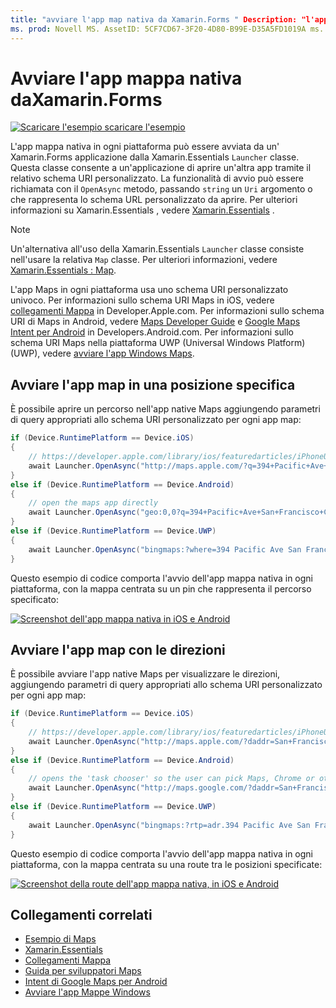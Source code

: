 ```yaml
---
title: "avviare l'app map nativa da Xamarin.Forms " Description: "l'app native Maps in ogni piattaforma può essere avviata da un' Xamarin.Forms applicazione dalla Xamarin.Essentials classe Launcher".
ms. prod: Novell MS. AssetID: 5CF7CD67-3F20-4D80-B99E-D35A5FD1019A ms. Technology: Novell-Forms Author: davidbritch ms. Author: dabritch ms. Date: 10/30/2019 no-loc: [ Xamarin.Forms , Xamarin.Essentials ]
---
```


# <a name="launch-the-native-map-app-from-xamarinforms"></a>Avviare l'app mappa nativa daXamarin.Forms

[![Scaricare ](~/media/shared/download.png) l'esempio scaricare l'esempio](https://docs.microsoft.com/samples/xamarin/xamarin-forms-samples/workingwithmaps)

L'app mappa nativa in ogni piattaforma può essere avviata da un' Xamarin.Forms applicazione dalla Xamarin.Essentials `Launcher` classe. Questa classe consente a un'applicazione di aprire un'altra app tramite il relativo schema URI personalizzato. La funzionalità di avvio può essere richiamata con il `OpenAsync` metodo, passando `string` un `Uri` argomento o che rappresenta lo schema URL personalizzato da aprire. Per ulteriori informazioni su Xamarin.Essentials , vedere [Xamarin.Essentials](~/essentials/index.md?context=xamarin/xamarin-forms) .

> [!NOTE]
> Un'alternativa all'uso della Xamarin.Essentials `Launcher` classe consiste nell'usare la relativa `Map` classe. Per ulteriori informazioni, vedere [ Xamarin.Essentials : Map](~/essentials/maps.md?context=xamarin/xamarin-forms).

L'app Maps in ogni piattaforma usa uno schema URI personalizzato univoco. Per informazioni sullo schema URI Maps in iOS, vedere [collegamenti Mappa](https://developer.apple.com/library/archive/featuredarticles/iPhoneURLScheme_Reference/MapLinks/MapLinks.html) in Developer.Apple.com. Per informazioni sullo schema URI di Maps in Android, vedere [Maps Developer Guide](https://developer.android.com/guide/components/intents-common.html#Maps) e [Google Maps Intent per Android](https://developers.google.com/maps/documentation/urls/android-intents) in Developers.Android.com. Per informazioni sullo schema URI Maps nella piattaforma UWP (Universal Windows Platform) (UWP), vedere [avviare l'app Windows Maps](/windows/uwp/launch-resume/launch-maps-app).

## <a name="launch-the-map-app-at-a-specific-location"></a>Avviare l'app map in una posizione specifica

È possibile aprire un percorso nell'app native Maps aggiungendo parametri di query appropriati allo schema URI personalizzato per ogni app map:

```csharp
if (Device.RuntimePlatform == Device.iOS)
{
    // https://developer.apple.com/library/ios/featuredarticles/iPhoneURLScheme_Reference/MapLinks/MapLinks.html
    await Launcher.OpenAsync("http://maps.apple.com/?q=394+Pacific+Ave+San+Francisco+CA");
}
else if (Device.RuntimePlatform == Device.Android)
{
    // open the maps app directly
    await Launcher.OpenAsync("geo:0,0?q=394+Pacific+Ave+San+Francisco+CA");
}
else if (Device.RuntimePlatform == Device.UWP)
{
    await Launcher.OpenAsync("bingmaps:?where=394 Pacific Ave San Francisco CA");
}
```

Questo esempio di codice comporta l'avvio dell'app mappa nativa in ogni piattaforma, con la mappa centrata su un pin che rappresenta il percorso specificato:

[![Screenshot dell'app mappa nativa in iOS e Android](native-map-app-images/location.png "App mappa nativa")](native-map-app-images/location-large.png#lightbox "App mappa nativa")

## <a name="launch-the-map-app-with-directions"></a>Avviare l'app map con le direzioni

È possibile avviare l'app native Maps per visualizzare le direzioni, aggiungendo parametri di query appropriati allo schema URI personalizzato per ogni app map:

```csharp
if (Device.RuntimePlatform == Device.iOS)
{
    // https://developer.apple.com/library/ios/featuredarticles/iPhoneURLScheme_Reference/MapLinks/MapLinks.html
    await Launcher.OpenAsync("http://maps.apple.com/?daddr=San+Francisco,+CA&saddr=cupertino");
}
else if (Device.RuntimePlatform == Device.Android)
{
    // opens the 'task chooser' so the user can pick Maps, Chrome or other mapping app
    await Launcher.OpenAsync("http://maps.google.com/?daddr=San+Francisco,+CA&saddr=Mountain+View");
}
else if (Device.RuntimePlatform == Device.UWP)
{
    await Launcher.OpenAsync("bingmaps:?rtp=adr.394 Pacific Ave San Francisco CA~adr.One Microsoft Way Redmond WA 98052");
}
```

Questo esempio di codice comporta l'avvio dell'app mappa nativa in ogni piattaforma, con la mappa centrata su una route tra le posizioni specificate:

[![Screenshot della route dell'app mappa nativa, in iOS e Android](native-map-app-images/directions.png "Direzioni app mappa nativa")](native-map-app-images/directions-large.png#lightbox "Direzioni app mappa nativa")

## <a name="related-links"></a>Collegamenti correlati

- [Esempio di Maps](https://docs.microsoft.com/samples/xamarin/xamarin-forms-samples/workingwithmaps)
- [Xamarin.Essentials](~/essentials/index.md?context=xamarin/xamarin-forms)
- [Collegamenti Mappa](https://developer.apple.com/library/archive/featuredarticles/iPhoneURLScheme_Reference/MapLinks/MapLinks.html)
- [Guida per sviluppatori Maps](https://developer.android.com/guide/components/intents-common.html#Maps)
- [Intent di Google Maps per Android](https://developers.google.com/maps/documentation/)
- [Avviare l'app Mappe Windows](/windows/uwp/launch-resume/launch-maps-app)
